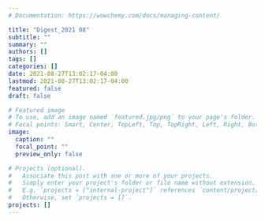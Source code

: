 ```yaml
---
# Documentation: https://wowchemy.com/docs/managing-content/

title: "Digest_2021 08"
subtitle: ""
summary: ""
authors: []
tags: []
categories: []
date: 2021-08-27T13:02:17-04:00
lastmod: 2021-08-27T13:02:17-04:00
featured: false
draft: false

# Featured image
# To use, add an image named `featured.jpg/png` to your page's folder.
# Focal points: Smart, Center, TopLeft, Top, TopRight, Left, Right, BottomLeft, Bottom, BottomRight.
image:
  caption: ""
  focal_point: ""
  preview_only: false

# Projects (optional).
#   Associate this post with one or more of your projects.
#   Simply enter your project's folder or file name without extension.
#   E.g. `projects = ["internal-project"]` references `content/project/deep-learning/index.md`.
#   Otherwise, set `projects = []`.
projects: []
---
```

